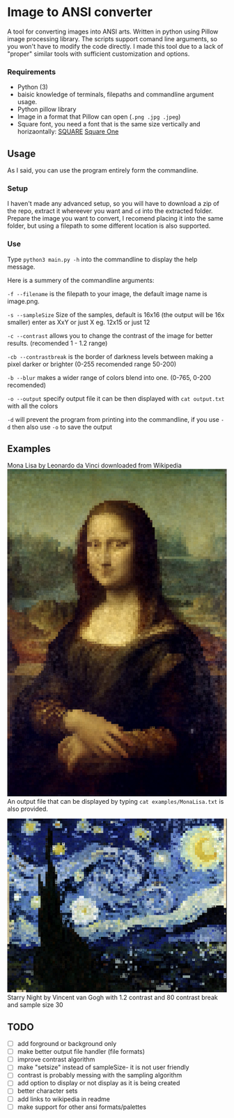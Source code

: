 # Image to ANSI converter
A tool for converting images into ANSI arts. Written in python using Pillow image processing library. The scripts support comand line arguments, so you won't have to modify the code directly. I made this tool due to a lack of "proper" similar tools with sufficient customization and options.

### Requirements
- Python (3)
- baisic knowledge of terminals, filepaths and commandline argument usage.
- Python pillow library
- Image in a format that Pillow can open (`.png .jpg .jpeg`)
- Square font, you need a font that is the same size vertically and horizaontally: [SQUARE](https://strlen.com/square/) [Square One](https://www.dafont.com/square-one.font) 

## Usage
As I said, you can use the program entirely form the commandline.

### Setup
I haven't made any advanced setup, so you will have to download a zip of the repo, extract it whereever you want and `cd` into the extracted folder. Prepare the image you want to convert, I recomend placing it into the same folder, but using a filepath to some different location is also supported.

### Use
Type `python3 main.py -h` into the commandline to display the help message.

Here is a summery of the commandline arguments:

`-f --filename` is the filepath to your image, the default image name is image.png.

`-s --sampleSize` Size of the samples, default is 16x16 (the output will be 16x smaller) enter as XxY or just X eg. 12x15 or just 12

`-c --contrast` allows you to change the contrast of the image for better results. (recomended 1 - 1.2 range)

`-cb --contrastbreak` is the border of darkness levels between making a pixel darker or brighter (0-255 recomended range 50-200)

`-b --blur` makes a wider range of colors blend into one. (0-765, 0-200 recomended)

`-o --output` specify output file it can be then displayed with `cat output.txt` with all the colors

`-d` will prevent the program from printing into the commandline, if you use `-d` then also use `-o` to save the output

## Examples
Mona Lisa by Leonardo da Vinci downloaded from Wikipedia
![MonaLisaANSI](examples/MonaLisaANSI.png)
An output file that can be displayed by typing `cat examples/MonaLisa.txt` is also provided.

![StarryNight](examples/StarryNightANSI.png)
Starry Night by Vincent van Gogh with 1.2 contrast and 80 contrast break and sample size 30
## TODO
- [ ] add forground or background only
- [ ] make better output file handler (file formats)
- [ ] improve contrast algorithm
- [ ] make "setsize" instead of sampleSize- it is not user friendly
- [ ] contrast is probably messing with the sampling algorithm
- [ ] add option to display or not display as it is being created
- [ ] better character sets
- [ ] add links to wikipedia in readme
- [ ] make support for other ansi formats/palettes
